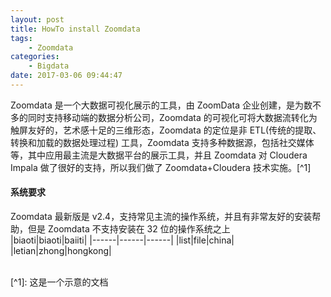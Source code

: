 ```yaml
---
layout: post
title: HowTo install Zoomdata
tags: 
    - Zoomdata
categories: 
    - Bigdata
date: 2017-03-06 09:44:47
---
```


Zoomdata 是一个大数据可视化展示的工具，由 ZoomData 企业创建，是为数不多的同时支持移动端的数据分析公司，Zoomdata 的可视化可将大数据流转化为触屏友好的，艺术感十足的三维形态，Zoomdata 的定位是非 ETL(传统的提取、转换和加载的数据处理过程) 工具，Zoomdata 支持多种数据源，包括社交媒体等，其中应用最主流是大数据平台的展示工具，并且 Zoomdata 对 Cloudera Impala 做了很好的支持，所以我们做了 Zoomdata+Cloudera 技术实施。[^1]

#### **系统要求**

Zoomdata 最新版是 v2.4，支持常见主流的操作系统，并且有非常友好的安装帮助，但是 Zoomdata 不支持安装在 32 位的操作系统之上
<br>
|biaoti|biaoti|baiiti|
|------|------|------|
|list|file|china|
|letian|zhong|hongkong|

<br>
[^1]: 这是一个示意的文档
